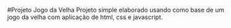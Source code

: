 #Projeto Jogo da Velha
Projeto simple elaborado usando como base de um jogo da velha com aplicação de html, css e javascript.
